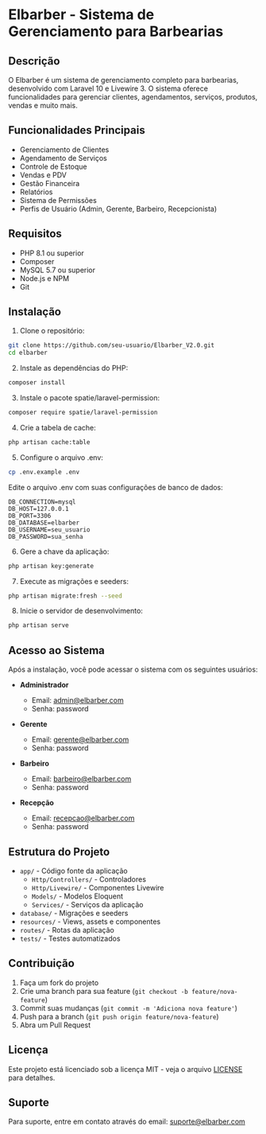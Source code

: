# Elbarber - Sistema de Gerenciamento para Barbearias

## Descrição
O Elbarber é um sistema de gerenciamento completo para barbearias, desenvolvido com Laravel 10 e Livewire 3. O sistema oferece funcionalidades para gerenciar clientes, agendamentos, serviços, produtos, vendas e muito mais.

## Funcionalidades Principais
- Gerenciamento de Clientes
- Agendamento de Serviços
- Controle de Estoque
- Vendas e PDV
- Gestão Financeira
- Relatórios
- Sistema de Permissões
- Perfis de Usuário (Admin, Gerente, Barbeiro, Recepcionista)

## Requisitos
- PHP 8.1 ou superior
- Composer
- MySQL 5.7 ou superior
- Node.js e NPM
- Git

## Instalação

1. Clone o repositório:
```bash
git clone https://github.com/seu-usuario/Elbarber_V2.0.git
cd elbarber
```

2. Instale as dependências do PHP:
```bash
composer install
```

3. Instale o pacote spatie/laravel-permission:
```bash
composer require spatie/laravel-permission
```

4. Crie a tabela de cache:
```bash
php artisan cache:table
```

5. Configure o arquivo .env:
```bash
cp .env.example .env
```
Edite o arquivo .env com suas configurações de banco de dados:
```env
DB_CONNECTION=mysql
DB_HOST=127.0.0.1
DB_PORT=3306
DB_DATABASE=elbarber
DB_USERNAME=seu_usuario
DB_PASSWORD=sua_senha
```

6. Gere a chave da aplicação:
```bash
php artisan key:generate
```

7. Execute as migrações e seeders:
```bash
php artisan migrate:fresh --seed
```

8. Inicie o servidor de desenvolvimento:
```bash
php artisan serve
```

## Acesso ao Sistema
Após a instalação, você pode acessar o sistema com os seguintes usuários:

- **Administrador**
  - Email: admin@elbarber.com
  - Senha: password

- **Gerente**
  - Email: gerente@elbarber.com
  - Senha: password

- **Barbeiro**
  - Email: barbeiro@elbarber.com
  - Senha: password

- **Recepção**
  - Email: recepcao@elbarber.com
  - Senha: password

## Estrutura do Projeto
- `app/` - Código fonte da aplicação
  - `Http/Controllers/` - Controladores
  - `Http/Livewire/` - Componentes Livewire
  - `Models/` - Modelos Eloquent
  - `Services/` - Serviços da aplicação
- `database/` - Migrações e seeders
- `resources/` - Views, assets e componentes
- `routes/` - Rotas da aplicação
- `tests/` - Testes automatizados

## Contribuição
1. Faça um fork do projeto
2. Crie uma branch para sua feature (`git checkout -b feature/nova-feature`)
3. Commit suas mudanças (`git commit -m 'Adiciona nova feature'`)
4. Push para a branch (`git push origin feature/nova-feature`)
5. Abra um Pull Request

## Licença
Este projeto está licenciado sob a licença MIT - veja o arquivo [LICENSE](LICENSE) para detalhes.

## Suporte
Para suporte, entre em contato através do email: suporte@elbarber.com
